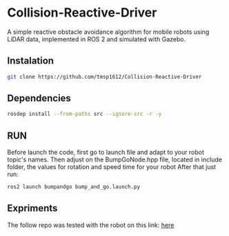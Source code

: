 # Collision-Reactive-Driver
A simple reactive obstacle avoidance algorithm for mobile robots using LiDAR data, implemented in ROS 2 and simulated with Gazebo.


## Instalation
```bash
git clone https://github.com/tmsp1612/Collision-Reactive-Driver
```


## Dependencies
```bash
rosdep install --from-paths src --ignore-src -r -y
```

## RUN

Before launch the code, first go to launch file and adapt to your robot topic's names.
Then adjust on the BumpGoNode.hpp file, located in include folder, the values for rotation and speed time for your robot
After that just run:
```bash
ros2 launch bumpandgo bump_and_go.launch.py 
```

## Expriments
The follow repo was tested with the robot on this link: [here]([https://github.com/tmsp1612/BCR_BOT_LIDAR])




